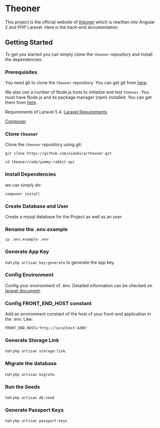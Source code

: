 # Theoner
This project is the official website of [theoner](http://www.theoner.com/angular2) which is rewitten into Angular 2 and PHP Laravel. Here is the back-end documentation.

## Getting Started
To get you started you can simply clone the `theoner` repository and install the dependencies:

### Prerequisites
You need git to clone the `theoner` repository. You can get git from [here](https://git-scm.com/).

We also use a number of Node.js tools to initialize and test `theoner`. You must have Node.js
and its package manager (npm) installed. You can get them from [here](https://nodejs.org/en/).

Requirements of Laravel 5.4. [Laravel Requirements](https://laravel.com/docs/5.4#server-requirements)

[Composer](https://getcomposer.org/)
### Clone `theoner`
Clone the `theoner` repository using git:
```
git clone https://github.com/xiaobica/theoner.git
```

```
cd theoner/code/yummy-rabbit-api
```
### Install Dependencies
we can simply do:
```
composer install
```
### Create Database and User
Create a mysql database for the Project as well as an user.
### Rename the .env.example
```
cp .env.example .env
```

### Generate App Key
run `php artisan key:generate` to generate the app key.
### Config Environment
Config your environment of .env. Detailed information can be checked on [laravel document](https://laravel.com/docs/5.4/configuration).
### Config FRONT_END_HOST constant
Add an environment constant of the host of your front-end application in the .env. Like:
```
FRONT_END_HOST='http://localhost:4200'
```
### Generate Storage Link
run `php artisan storage:link`.

### Migrate the database
run `php artisan migrate`.

### Run the Seeds
run `php artisan db:seed`

### Generate Passport Keys
run `php artisan passport:keys`

